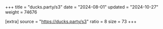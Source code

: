 +++
title = "ducks.party/s3"
date = "2024-08-01"
updated = "2024-10-27"
weight = 74676

[extra]
source = "https://ducks.party/s3"
ratio = 8
size = 73
+++
